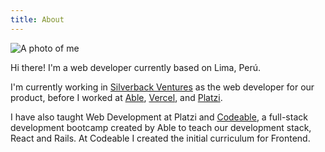 ```yaml
---
title: About
---
```


![A photo of me](https://photos.collectednotes.com/photos/55/ebdece0b-40ee-4452-ad24-6e96064c2695)

Hi there! I'm a web developer currently based on Lima, Perú.

I'm currently working in [Silverback Ventures](https://silverback.ventures) as the web developer for our product, before I worked at [Able](https://able.co), [Vercel](https://vercel.com), and [Platzi](https://platzi.com).

I have also taught Web Development at Platzi and [Codeable](https://codeable.la), a full-stack development bootcamp created by Able to teach our development stack, React and Rails. At Codeable I created the initial curriculum for Frontend.
